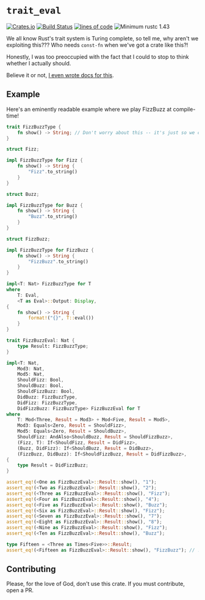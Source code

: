# `trait_eval`

[![Crates.io](https://img.shields.io/crates/v/trait_eval.svg?style=plastic)](https://crates.io/crates/trait_eval)
[![Build Status](https://travis-ci.org/doctorn/trait-eval.svg?branch=master)](https://travis-ci.org/doctorn/trait-eval)
[![lines of code](https://tokei.rs/b1/github/doctorn/trait-eval)](https://github.com/Aaronepower/tokei)
![Minimum rustc 1.43](https://img.shields.io/badge/rustc-1.43+-brightgreen.svg)

We all know Rust's trait system is Turing complete, so tell me, why aren't we exploiting this??? Who needs `const-fn` when we've got a crate like this?!

Honestly, I was too preoccupied with the fact that I could to stop to think whether I actually should.

Believe it or not, [I even wrote docs for this](https://docs.rs/trait_eval/0.1.0/trait_eval/).

## Example

Here's an eminently readable example where we play FizzBuzz at compile-time!

```rust
trait FizzBuzzType {
    fn show() -> String; // Don't worry about this -- it's just so we can print the result
}

struct Fizz;

impl FizzBuzzType for Fizz {
    fn show() -> String {
        "Fizz".to_string()
    }
}

struct Buzz;

impl FizzBuzzType for Buzz {
    fn show() -> String {
        "Buzz".to_string()
    }
}

struct FizzBuzz;

impl FizzBuzzType for FizzBuzz {
    fn show() -> String {
        "FizzBuzz".to_string()
    }
}

impl<T: Nat> FizzBuzzType for T
where
    T: Eval,
    <T as Eval>::Output: Display,
{
    fn show() -> String {
        format!("{}", T::eval())
    }
}

trait FizzBuzzEval: Nat {
    type Result: FizzBuzzType;
}

impl<T: Nat,
    Mod3: Nat,
    Mod5: Nat,
    ShouldFizz: Bool,
    ShouldBuzz: Bool,
    ShouldFizzBuzz: Bool,
    DidBuzz: FizzBuzzType,
    DidFizz: FizzBuzzType,
    DidFizzBuzz: FizzBuzzType> FizzBuzzEval for T
where
    T: Mod<Three, Result = Mod3> + Mod<Five, Result = Mod5>,
    Mod3: Equals<Zero, Result = ShouldFizz>,
    Mod5: Equals<Zero, Result = ShouldBuzz>,
    ShouldFizz: AndAlso<ShouldBuzz, Result = ShouldFizzBuzz>,
    (Fizz, T): If<ShouldFizz, Result = DidFizz>,
    (Buzz, DidFizz): If<ShouldBuzz, Result = DidBuzz>,
    (FizzBuzz, DidBuzz): If<ShouldFizzBuzz, Result = DidFizzBuzz>,
{
    type Result = DidFizzBuzz;
}

assert_eq!(<One as FizzBuzzEval>::Result::show(), "1");
assert_eq!(<Two as FizzBuzzEval>::Result::show(), "2");
assert_eq!(<Three as FizzBuzzEval>::Result::show(), "Fizz");
assert_eq!(<Four as FizzBuzzEval>::Result::show(), "4");
assert_eq!(<Five as FizzBuzzEval>::Result::show(), "Buzz");
assert_eq!(<Six as FizzBuzzEval>::Result::show(), "Fizz");
assert_eq!(<Seven as FizzBuzzEval>::Result::show(), "7");
assert_eq!(<Eight as FizzBuzzEval>::Result::show(), "8");
assert_eq!(<Nine as FizzBuzzEval>::Result::show(), "Fizz");
assert_eq!(<Ten as FizzBuzzEval>::Result::show(), "Buzz");

type Fifteen = <Three as Times<Five>>::Result;
assert_eq!(<Fifteen as FizzBuzzEval>::Result::show(), "FizzBuzz"); // !!!
```

## Contributing

Please, for the love of God, don't use this crate. If you must contribute, open a PR.
